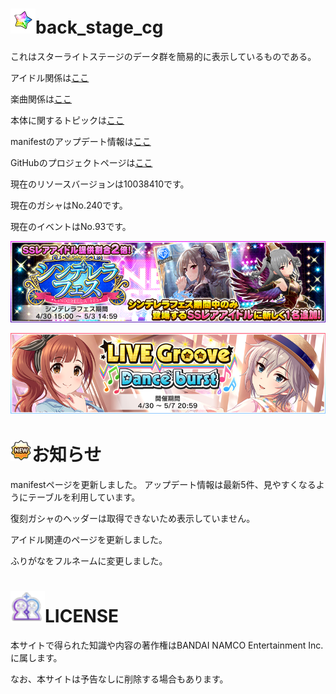 # ![e](resources/jewel.png)back_stage_cg

これはスターライトステージのデータ群を簡易的に表示しているものである。

アイドル関係は[ここ](chara_data/index.md)

楽曲関係は[ここ](music_data/index.md)

本体に関するトピックは[ここ](topic/index.md)

manifestのアップデート情報は[ここ](update/index.md)

GitHubのプロジェクトページは[ここ](https://github.com/decrypt-lot/back_stage_cg)

現在のリソースバージョンは10038410です。

現在のガシャはNo.240です。

現在のイベントはNo.93です。

![g](resources/gacha.png)

![e](resources/event.png)

# ![n](resources/new.png)お知らせ

manifestページを更新しました。
アップデート情報は最新5件、見やすくなるようにテーブルを利用しています。

復刻ガシャのヘッダーは取得できないため表示していません。



アイドル関連のページを更新しました。

ふりがなをフルネームに変更しました。

# ![l](resources/mem.png)LICENSE

本サイトで得られた知識や内容の著作権はBANDAI NAMCO Entertainment Inc.に属します。

なお、本サイトは予告なしに削除する場合もあります。
